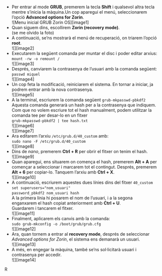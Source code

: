  

#### 

- Per entrar al mode **GRUB**, premerem la tecla **Shift** i qualsevol altra tecla mentre s’inicia la màquina.Un cop aparegui el menú, seleccionarem l’opció **Advanced options for Zorin**.  
  ![Menu inicial GRUB Zorin OS][image1]  
- Quan siguem dins, escollirem **Zorin (recovery mode)**.  
  (se me olvido la foto)  
- A continuació, se’ns mostrarà el menú de recuperació, on triarem l’opció **root**.  
  ![][image2]  
- Executarem la següent comanda per muntar el disc i poder editar arxius:  
  `mount -rw -o remount /`  
  ![][image3]  
- Després, canviarem la contrasenya de l’usuari amb la comanda següent:  
  `passwd miquel`  
  ![][image4]  
- Un cop feta la modificació, reiniciarem el sistema. En tornar a iniciar, ja podrem entrar amb la nova contrasenya.  
  ![][image5]  
- A la terminal, escriurem la comanda següent `grub-mkpasswd-pbkdf2` Aquesta comanda generarà un hash per a la contrasenya que indiquem. Com que no volem escriure tot el hash manualment, podem utilitzar la comanda tee per desar-lo en un fitxer  
  `grub-mkpasswd-pbkdf2 | tee hash.txt`  
  ![][image6]  
  ![][image7]  
- Ara editarem l’arxiu `/etc/grub.d/40_custom` amb:  
  `sudo nano -F /etc/grub.d/40_custom`  
  ![][image8]  
- Dins de *nano*, premerem **Ctrl \+ R** per obrir el fitxer on tenim el hash.  
  ![][image9]  
- Quan aparegui, ens situarem on comença el hash, premerem **Alt \+ A** per començar a seleccionar i marcarem tot el contingut. Després, premerem **Alt \+ 6** per copiar-lo. Tanquem l’arxiu amb **Ctrl \+ X**.  
  ![][image10]  
- A continuació, escriurem aquestes dues línies dins del fitxer `40_custom`  
  `set superusers="nom_usuari"`  
  `password_pbkdf2 nom_usuari hash`  
  A la primera línia hi posarem el nom de l’usuari, i a la segona enganxarem el hash copiat anteriorment amb **Ctrl \+ U**.  
  Guardarem i tancarem el fitxer.  
  ![][image11]  
- Finalment, aplicarem els canvis amb la comanda:  
  `sudo grub-mkconfig -o /boot/grub/grub.cfg`  
  ![][image12]  
- Ara, quan tornem a entrar al **recovery mode**, després de seleccionar *Advanced options for Zorin*, el sistema ens demanarà un usuari.  
  ![][image13]  
- A més, en engegar la màquina, també se’ns sol·licitarà usuari i contrasenya per accedir.  
  ![][image14]

R
